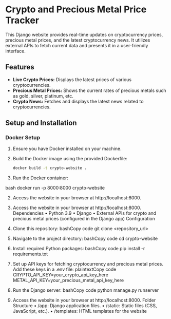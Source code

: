 # Crypto and Precious Metal Price Tracker

This Django website provides real-time updates on cryptocurrency prices, precious metal prices, and the latest cryptocurrency news. It utilizes external APIs to fetch current data and presents it in a user-friendly interface.

## Features

- **Live Crypto Prices:** Displays the latest prices of various cryptocurrencies.
- **Precious Metal Prices:** Shows the current rates of precious metals such as gold, silver, platinum, etc.
- **Crypto News:** Fetches and displays the latest news related to cryptocurrencies.

## Setup and Installation

### Docker Setup

1. Ensure you have Docker installed on your machine.
2. Build the Docker image using the provided Dockerfile:

   ```bash
   docker build -t crypto-website .
1. Run the Docker container:

bash
docker run -p 8000:8000 crypto-website

2. Access the website in your browser at http://localhost:8000.

4.	Access the website in your browser at http://localhost:8000.
Dependencies
•	Python 3.9
•	Django
•	External APIs for crypto and precious metal prices (configured in the Django app)
Configuration
1.	Clone this repository:
bashCopy code
git clone <repository_url> 
2.	Navigate to the project directory:
bashCopy code
cd crypto-website 
3.	Install required Python packages:
bashCopy code
pip install -r requirements.txt 
4.	Set up API keys for fetching cryptocurrency and precious metal prices. Add these keys in a .env file:
plaintextCopy code
CRYPTO_API_KEY=your_crypto_api_key_here METAL_API_KEY=your_precious_metal_api_key_here 
5.	Run the Django server:
bashCopy code
python manage.py runserver 
6.	Access the website in your browser at http://localhost:8000.
Folder Structure
•	/app: Django application files.
•	/static: Static files (CSS, JavaScript, etc.).
•	/templates: HTML templates for the website


